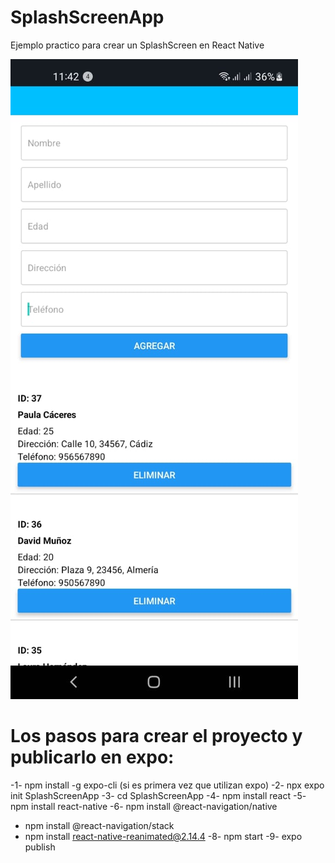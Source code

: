 # SplashScreenApp
Ejemplo practico para crear un SplashScreen en React Native

![Image text](https://github.com/AlexanderSiguenza/apiPacienteApp/blob/main/img/CRUDAPIRESTPHP.jpg)

# Los pasos para crear el proyecto y publicarlo en expo:

-1- npm install -g expo-cli (si es primera vez que utilizan expo)
-2- npx expo init SplashScreenApp
-3- cd SplashScreenApp
-4- npm install react
-5- npm install react-native
-6- npm install @react-navigation/native
- npm install @react-navigation/stack
- npm install react-native-reanimated@2.14.4
-8- npm start
-9- expo publish
